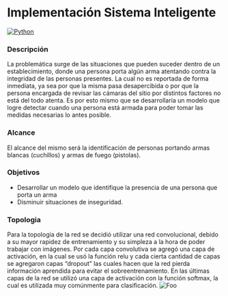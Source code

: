 # Implementación Sistema Inteligente
[![Python](https://img.shields.io/badge/Python-3.7-blue?logo=python)](https://www.python.org) 

### Descripción
La problemática surge de las situaciones que pueden suceder dentro de un
establecimiento, donde una persona porta algún arma atentando contra la integridad
de las personas presentes. La cual no es reportada de forma inmediata, ya sea por
que la misma pasa desapercibida o por que la persona encargada de revisar las
cámaras del sitio por distintos factores no está del todo atenta. Es por esto mismo
que se desarrollaría un modelo que logre detectar cuando una persona está armada
para poder tomar las medidas necesarias lo antes posible.

### Alcance
El alcance del mismo será la identificación de personas portando armas blancas
(cuchillos) y armas de fuego (pistolas).

### Objetivos
- Desarrollar un modelo que identifique la presencia de una persona que porta
un arma
- Disminuir situaciones de inseguridad.

### Topologia
Para la topología de la red se decidió utilizar una red convolucional, debido
a su mayor rapidez de entrenamiento y su simpleza a la hora de poder
trabajar con imágenes. Por cada capa convolutiva se agregó una capa de
activación, en la cual se usó la función relu y cada cierta cantidad de capas
se agregaron capas “dropout” las cuales hacen que la red pierda
información aprendida para evitar el sobreentrenamiento. En las últimas
capas de la red se utilizó una capa de activación con la función softmax, la
cual es utilizada muy comúnmente para clasificación.
![Foo](https://i.ibb.co/h8CDwf4/Screen-Shot-2021-12-03-at-11-16-41-AM.png)
